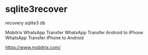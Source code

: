 # sqlite3recover
recovery sqlite3 db

Mobitrix WhatsApp Transfer
WhatsApp Transfer Android to iPhone
WhatsApp Transfer iPhone to Android

https://www.mobitrix.com/


